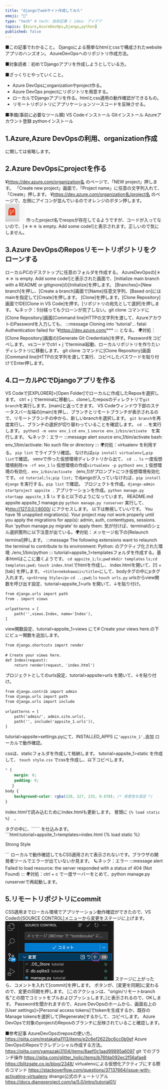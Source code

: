 ```yaml
---
title: "djangoでwebサイト作成してみた"
emoji: "🦧"
type: "tech" # tech: 技術記事 / idea: アイデア
topics: [Azure,AzureDevOps,Django,python]
published: false
---
```

■この記事でわかること。
Djangoによる簡単なhtmlとcssで構成されたwebsiteアプリのハンズオン。
AzureDevOpsへのリポジトリ作成方法。

■対象読者：初めてDjangoアプリを作成しようとしている方。

■ざっくりとやっていくこと。
- Azure DevOpsにorganizationやproject作る。
- Azure DevOps projectにリポジトリを用意する。
- ローカルでDjangoアプリを作る。htmlとcss適用の動作確認ができるもの。
- リモートリポジトリにアプリケーションソースコードを反映させる。

■準備(事前に必要なツール類)
VS Codeインストール
Gitインストール
Azureアカウント登録
pythonインストール

## 1.Azure,Azure DevOpsの利用、organization作成
に関しては省略します。
## 2.Azure DevOpsにprojectを作る
¥https://dev.azure.com/organization名 のページで、「NEW project」押します。
「Create new project」画面で、「Project name」に任意の文字列入れて、「Create」押します。
¥https://dev.azure.com/organization名/project名 のページで、左側にアイコンが並んでいるのでオレンジのボタン押します。![](/images/AzureDevOps_repos.png)
作ったproject名でreopsが存在してるようですが、コードが入ってないので、[＊＊＊ is empty. Add some code!]と表示されます。正しいので気にしません。

## 3.Azure DevOpsのReposリモートリポジトリをクローンする
ローカルPCのデスクトップに任意のフォルダを作成する。
AzureDevOpsの[＊＊＊ is empty. Add some code!]と表示された画面で、[Initialize main branch with a README or gitignore]の[Initialize]を押します。
[Branches]>[New branch]を押し、[Create a branch]画面で[Name]任意文字列、[Based on]にはmainを指定して[Create]を押します。
[Clone]を押します。[Clone Repository]画面でIDE[Clone in VS Code]を押す。[リポジトリの宛先として選択]を押します。
🪐ネック：5分経ってもクローンが完了しない。git clone コマンドに[Clone Repository]画面[Command line]HTTPの文字列を渡して、AzureアカウトのPasswordを入力しても、
:::message
Cloning into 'tutorial'...
fatal: Authentication failed for '¥https://dev.azure.com/***
:::
となる。
🌍対処：[Clone Repository]画面の[Generate Git Credentials]を押す。Passwordをコピペします。
vsコードでctrl + j でterminal起動、ローカルリポジトリを作りたいディレクトリに移動します。
git clone コマンドに[Clone Repository]画面[Command line]HTTPの文字列を渡して実行、コピペしたパスワードを貼り付けてEnter押します。

## 4.ローカルPCでDjangoアプリを作る
VS Codeで[EXPLORER]>[Open Folder]でローカルに作成したReposを選択します。
ctrl + j でterminalに移動し、cloneしたreposのディレクトリで```git branch```を実行します。[main]と返ってきます。
VS Codeウィンドウ下部のステータスバー左端の[main]を押し、ブランチとリモートブランチが表示されるので、リモートブランチの中から、新しいbranchを選択します。
```git branch```を再度実行し、ブランチの選択が切り替わっていることを確認します。
```cd ..```を実行します。
```python3 -m venv env_1```
```cd env_1```
```source env_1/bin/activate```　を実行します。
🪐ネック：エラー
:::message alert
source env_1/bin/activate
bash: env_1/bin/activate: No such file or directory
:::
🌍対処：virtualenv を利用する。
```pip list``` でライブラリ確認。
なければ```pip install virtualenv```し```pip list```で確認。
venvで作った仮想環境ディレクトリから出て、
```cd ..```
```ls``` 
一度仮想環境削除```rm -rf env_1```
```ls```
仮想環境の作成```virtualenv -p python3 env_1``` 
仮想環境の有効化```. env_1/bin/activate```　(env_1)がプロンプトにつき仮想環境有効化です。
```cd tutorial;ls;pip list;``` でdjangoが入っていなければ、```pip install django``` を実行する。```pip list``` で確認。
プロジェクトを作成。```django-admin startproject appsite .```
アプリケーションを作成。```python manage.py startapp appsite_1```
$ ```ls``` すると以下のようになっています。
README.md       appsite         appsite_1       manage.py
```python manage.py runserver``` 実行して、¥http://127.0.0.1:8000/ にアクセスします。
以下は無視していいです。
You have 18 unapplied migration(s). Your project may not work properly until you apply the migrations for app(s): admin, auth, contenttypes, sessions.
Run 'python manage.py migrate' to apply them.
気が付けば、terminalのシェル選択箇所に以下注意が出ている。🌍対処：メッセージ右下の[Relaunch terminal]押します。
:::message
 The following extensions want to relaunch the terminal to contribute to its environment:
Python: のアクティブ化された環境 ./env_1/bin/python
:::
tutorial>appsite_1>templatesフォルダを作成する。基本htmlはここに置くようです。
```cd appsite_1;ls;pwd```
```mkdir templates```
```ls;cd templates;pwd;```
```touch index.html```でhtmlを作成し、
index.htmlを開いて、[!] + [tab] を押します。
```<title>nekokawaii</title>```にして、bodyタグの中にpタグ入れます。```<p>Strong Style</p>```
```cd ..;pwd;ls```
```touch urls.py```
urlsからview関数を呼び出す設定、tutorial>appsite_1>urls を開いて、↓を貼り付け。
```py:tutorial/appsite_1/urls
from django.urls import path
from . import views

urlpatterns = [
    path('',views.Index, name='Index'),
]
```

view関数設定、tutorial>appsite_1>views にて# Create your views here.の下にビュー関数を追加します。
```py:tutorial/appsite_1/views
from django.shortcuts import render

# Create your views here.
def Index(request):
    return render(request, 'index.html')
```

プロジェクトとしてのurls設定、tutorial>appsite>urls を開いて、↓を貼り付け。
```py:tutorial/appsite/urls
from django.contrib import admin
from django.urls import path
from django.urls import include

urlpatterns = [
    path('admin/', admin.site.urls),
    path('', include('appsite_1.urls')), 
]
```
tutorial>appsite>settings.pyにて、INSTALLED_APPS に```'appsite_1',```追加
ローカルで動作確認。

cssは、staticフォルダを作成して格納します。
tutorial>appsite_1>static を作成して、
```touch style.css``` でcssを作成し、以下コピペします。
```css:tutorial>appsite_1>static>style.css
* {
    margin: 0;
    padding: 0; 
   }
body {
    background-color: rgba(228, 227, 233, 0.678); /* 背景色を設定 */
}
```
index.htmlで読み込むためにindex.htmlも更新します。
冒頭に ```{% load static %}```　、
<head>タグの中に、```<link rel="stylesheet" href="{% static 'style.css' %}" type="text/css">``` を仕込みます。
```html:tutorial>appsite_1>templates>index.html
{% load static %}
<!DOCTYPE html>
<html lang="en">
<head>
    <meta charset="UTF-8">
    <meta name="viewport" content="width=device-width, initial-scale=1.0">
    <link rel="stylesheet" href="{% static 'style.css' %}" type="text/css">
    <title>nekokawaii</title>
</head>
<body>
<p>Strong Style</p>    
</body>
</html>
```
ローカルで動作確認してもCSS適用されて表示されないです。ブラウザの開発者ツールでエラーが出ていないか見ます。
🪐ネック：エラー
:::message alert
Failed to load resource: the server responded with a status of 404 (Not Found)
:::
🌍対処：ctrl + c で一度サーバーをとめて、python manage.py runserverで再起動します。

## 5.リモートリポジトリにcommit
CSS適用までローカル環境でアプリケーション動作確認ができたので、VS Codeの[SOURCE CONTROL]メニューから変更をステージに上げます。
![](/images/VSCode_Staging.png)
ステージに上がったら、コメントを入れて[commit]を押します。
ボタンが、[変更を同期]に変わるので、変更の同期を押します。
[このアクションは、"origin/リモートbranch名"との間でコミットをプルおよびプッシュします。]と表示されるので、OKします。
Passwordを聞かれますので、Azure DevOpsのホームから、画面右上の[User settings]>[Personal access tokens]でtokenを生成するか、既存のManage tokensを選択して[Regenerate]するかして、コピペします。
Azure DevOpsで対象のprojectのReposのブランチに反映されていること確認します。

■参考記事
AzureDevOpsのreposの使い方。
https://qiita.com/mstakaha1113/items/e2c6ef2622bc6cc0b0ef
Azure DevOpsのReposでクレデンシャル作成する方法。
https://qiita.com/yamazaki3104/items/8aef0c1aad99895a6097
git でのブランチ操作
https://qiita.com/glitter_holic/items/b76fda092ec2f56afae8
https://blitzgate.co.jp/blog/2348/
virtualenvによる仮想化アクティブにする際のコマンド
https://stackoverflow.com/questions/37137664/issue-with-activating-virtualenv
dnango公式のチュートリアル
https://docs.djangoproject.com/ja/5.0/intro/tutorial01/
